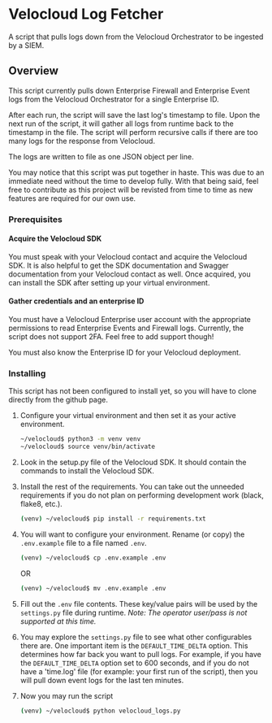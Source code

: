 # Velocloud Log Fetcher

A script that pulls logs down from the Velocloud Orchestrator to be ingested by a SIEM.

## Overview

This script currently pulls down Enterprise Firewall and Enterprise Event logs from the Velocloud Orchestrator for a single Enterprise ID.

After each run, the script will save the last log's timestamp to file. Upon the next run of the script, it will gather all logs from runtime back to the timestamp in the file. The script will perform recursive calls if there are too many logs for the response from Velocloud.

The logs are written to file as one JSON object per line.

You may notice that this script was put together in haste. This was due to an immediate need without the time to develop fully. With that being said, feel free to contribute as this project will be revisted from time to time as new features are required for our own use.

### Prerequisites

#### Acquire the Velocloud SDK

You must speak with your Velocloud contact and acquire the Velocloud
SDK. It is also helpful to get the SDK documentation and Swagger documentation
from your Velocloud contact as well. Once acquired, you can install the
SDK after setting up your virtual environment.

#### Gather credentials and an enterprise ID

You must have a Velocloud Enterprise user account with the appropriate permissions to read Enterprise Events and Firewall logs. Currently, the script does not support 2FA. Feel free to add support though!

You must also know the Enterprise ID for your Velocloud deployment.

### Installing

This script has not been configured to install yet, so you will have to clone directly from the github page.

1. Configure your virtual environment and then set it as your active environment.

    ```bash
    ~/velocloud$ python3 -m venv venv
    ~/velocloud$ source venv/bin/activate
    ```

2. Look in the setup.py file of the Velocloud SDK. It should contain the
commands to install the Velocloud SDK.

3. Install the rest of the requirements. You can take out the unneeded
requirements if you do not plan on performing development work (black, flake8, etc.).

    ```bash
    (venv) ~/velocloud$ pip install -r requirements.txt
    ```

4. You will want to configure your environment. Rename (or copy) the `.env.example` file to a file named `.env`.

    ```bash
    (venv) ~/velocloud$ cp .env.example .env
    ```
    OR
    ```bash
    (venv) ~/velocloud$ mv .env.example .env
    ```

5. Fill out the `.env` file contents. These key/value pairs will be used by the `settings.py` file during runtime. _Note: The operator user/pass is not supported at this time._

6. You may explore the `settings.py` file to see what other configurables there are. One important item is the `DEFAULT_TIME_DELTA` option. This determines how far back you want to pull logs. For example, if you have the `DEFAULT_TIME_DELTA` option set to 600 seconds, and if you do not have a 'time.log' file (for example: your first run of the script), then you will pull down event logs for the last ten minutes.

7. Now you may run the script

    ```bash
    (venv) ~/velocloud$ python velocloud_logs.py
    ```
